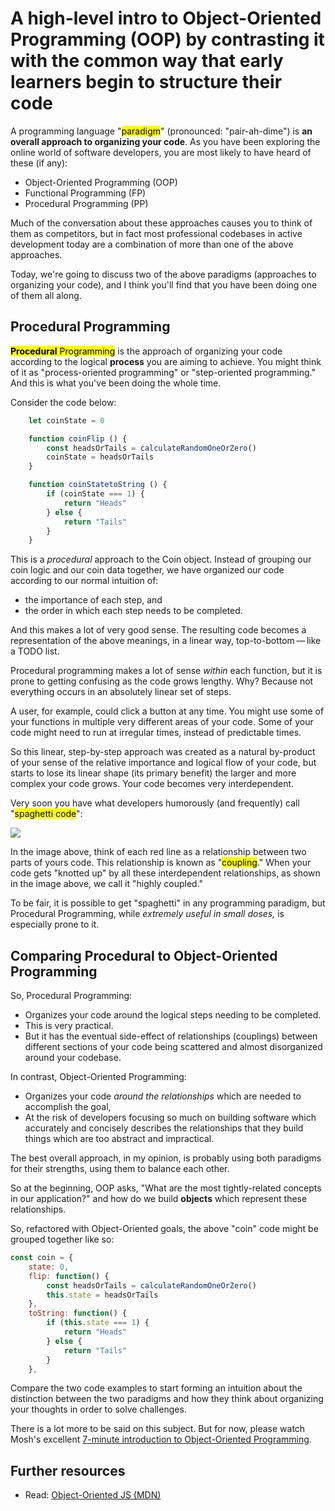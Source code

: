 # A high-level intro to Object-Oriented Programming (OOP) by contrasting it with the common way that early learners begin to structure their code

A programming language "<mark>paradigm</mark>" (pronounced: "pair-ah-dime") is **an overall approach to organizing your code**. As you have been exploring the online world of software developers, you are most likely to have heard of these (if any):

- Object-Oriented Programming (OOP)
- Functional Programming (FP)
- Procedural Programming (PP)

Much of the conversation about these approaches causes you to think of them as competitors, but in fact most professional codebases in active development today are a combination of more than one of the above approaches.

Today, we're going to discuss two of the above paradigms (approaches to organizing your code), and I think you'll find that you have been doing one of them all along.

## Procedural Programming

<mark>**Procedural** Programming</mark> is the approach of organizing your code according to the logical **process** you are aiming to achieve. You might think of it as "process-oriented programming" or "step-oriented programming." And this is what you've been doing the whole time.

Consider the code below:

```js
    let coinState = 0

    function coinFlip () {
        const headsOrTails = calculateRandomOneOrZero()
        coinState = headsOrTails
    }

    function coinStatetoString () {
        if (coinState === 1) {
            return "Heads"
        } else {
            return "Tails"
        }
    }
```

This is a *procedural* approach to the Coin object. Instead of grouping our coin logic and our coin data together, we have organized our code according to our normal intuition of:

- the importance of each step, and 
- the order in which each step needs to be completed.

And this makes a lot of very good sense. The resulting code becomes a representation of the above meanings, in a linear way, top-to-bottom — like a TODO list.

Procedural programming makes a lot of sense *within* each function, but it is prone to getting confusing as the code grows lengthy. Why? Because not everything occurs in an absolutely linear set of steps.

A user, for example, could click a button at any time. You might use some of your functions in multiple very different areas of your code. Some of your code might need to run at irregular times, instead of predictable times.

So this linear, step-by-step approach was created as a natural by-product of your sense of the relative importance and logical flow of your code, but starts to lose its linear shape (its primary benefit) the larger and more complex your code grows. Your code becomes very interdependent.

Very soon you have what developers humorously (and frequently) call "<mark>spaghetti code</mark>":  

![](https://i.imgur.com/FUxFhoI.png)

In the image above, think of each red line as a relationship between two parts of yours code. This relationship is known as "<mark>coupling</mark>." When your code gets "knotted up" by all these interdependent relationships, as shown in the image above, we call it "highly coupled."

To be fair, it is possible to get "spaghetti" in any programming paradigm, but Procedural Programming, while *extremely useful in small doses,* is especially prone to it.

## Comparing Procedural to Object-Oriented Programming

So, Procedural Programming:

- Organizes your code around the logical steps needing to be completed.
- This is very practical.
- But it has the eventual side-effect of relationships (couplings) between different sections of your code being scattered and almost disorganized around your codebase.

In contrast, Object-Oriented Programming:

- Organizes your code *around the relationships* which are needed to accomplish the goal,
- At the risk of developers focusing so much on building software which accurately and concisely describes the relationships that they build things which are too abstract and impractical.

The best overall approach, in my opinion, is probably using both paradigms for their strengths, using them to balance each other.

So at the beginning, OOP asks, "What are the most tightly-related concepts in our application?" and how do we build **objects** which represent these relationships.

So, refactored with Object-Oriented goals, the above "coin" code might be grouped together like so:

```js
const coin = {
    state: 0,
    flip: function() {
        const headsOrTails = calculateRandomOneOrZero()
        this.state = headsOrTails
    },
    toString: function() {
        if (this.state === 1) {
            return "Heads"
        } else {
            return "Tails"
        }
    },
```

Compare the two code examples to start forming an intuition about the distinction between the two paradigms and how they think about organizing your thoughts in order to solve challenges.

There is a lot more to be said on this subject. But for now, please watch Mosh's excellent [7-minute introduction to Object-Oriented Programming](https://www.youtube.com/watch?v=pTB0EiLXUC8).

## Further resources

- Read: [Object-Oriented JS (MDN)](https://developer.mozilla.org/en-US/docs/Learn/JavaScript/Objects/Object-oriented_JS)
